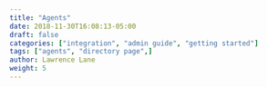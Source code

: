 ```yaml
---
title: "Agents"
date: 2018-11-30T16:08:13-05:00
draft: false
categories: ["integration", "admin guide", "getting started"]
tags: ["agents", "directory page",]
author: Lawrence Lane
weight: 5
---
```

